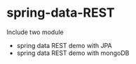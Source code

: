 # spring-data-REST
Include two module
- spring data REST demo with JPA
- spring data REST demo with mongoDB
